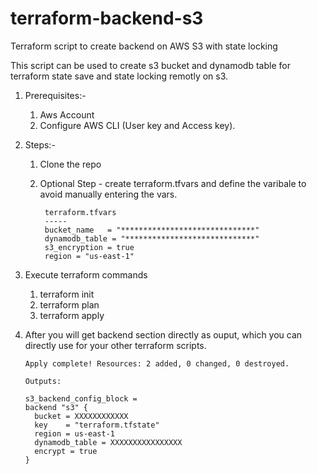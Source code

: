 # terraform-backend-s3
Terraform script to create backend on AWS S3 with state locking

This script can be used to create s3 bucket and dynamodb table for terraform state save and state locking remotly on s3.

1. Prerequisites:-
	1. Aws Account
	2. Configure AWS CLI (User key and Access key).

2. Steps:-
	1. Clone the repo
	2. Optional Step - create terraform.tfvars and define the varibale to avoid manually entering the vars.
		
			terraform.tfvars
			-----
			bucket_name   = "******************************"
			dynamodb_table = "*****************************"
			s3_encryption = true
			region = "us-east-1"
    
 3. Execute terraform commands
    1. terraform init
    2. terraform plan
    3. terraform apply
    
 4. After you will get backend section directly as ouput, which you can directly use for your other terraform scripts.
 
        Apply complete! Resources: 2 added, 0 changed, 0 destroyed.

        Outputs:

        s3_backend_config_block = 
        backend "s3" {
          bucket = XXXXXXXXXXXX
          key    = "terraform.tfstate"
          region = us-east-1
          dynamodb_table = XXXXXXXXXXXXXXXX
          encrypt = true
        }
